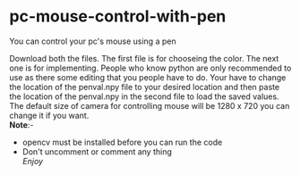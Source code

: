 # pc-mouse-control-with-pen
You can control your pc's mouse using a pen

Download both the files.
The first file is for chooseing the color. 
The next one is for implementing.
People who know python are only recommended to use as there some editing that you people have to do.
Your have to change the location of the penval.npy file to your desired location and then paste the location of the penval.npy in the second file to load the saved values.
The default size of camera for controlling mouse will be 1280 x 720 you can change it if you want.
<br />**Note**:- 
* opencv must be installed before you can run the code
* Don't uncomment or comment any thing
<br />_Enjoy_
